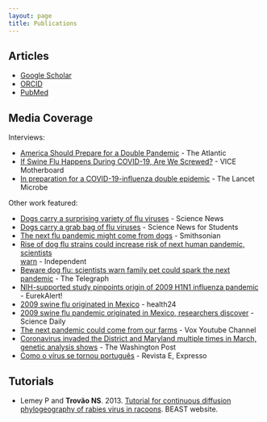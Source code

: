 ```yaml
---
layout: page
title: Publications
---
```


## Articles

*  <a target="_blank" href="https://scholar.google.com/citations?user=Q8Si6_cAAAAJ" title="Click to see my publications">Google Scholar</a>
*  <a target="_blank" href="https://orcid.org/0000-0002-2106-1166" title="Click to see my publications">ORCID</a>
*  <a target="_blank" href="https://pubmed.ncbi.nlm.nih.gov/?term=Trovao%2C+Nidia%5BAuthor%5D" title="Click to see my publications">PubMed</a>


## Media Coverage

Interviews:
*  <a target="_blank" href="https://www.theatlantic.com/health/archive/2020/07/double-pandemic-covid-flu/614152/" >America Should Prepare for a Double Pandemic</a> - The Atlantic
*  <a target="_blank" href="https://www.vice.com/en/article/m7jp9y/if-swine-flu-happens-during-covid-19-are-we-screwed" >If Swine Flu Happens During COVID-19, Are We Screwed?</a> - VICE Motherboard
*  <a target="_blank" href="https://www.thelancet.com/journals/lanmic/article/PIIS2666-5247(20)30130-0/fulltext" >In preparation for a COVID-19-influenza double epidemic</a> - The Lancet Microbe


Other work featured:
*  <a target="_blank" href="https://www.sciencenews.org/article/dogs-carry-surprising-variety-flu-viruses" >Dogs carry a surprising variety of flu viruses</a> - Science News 
*  <a target="_blank" href="https://www.sciencenewsforstudents.org/article/dogs-carry-flu-viruses" >Dogs carry a grab bag of flu viruses</a> - Science News for Students
*  <a target="_blank" href="https://www.smithsonianmag.com/smart-news/say-it-aint-so-next-flu-pandemic-might-come-dogs-180969289/" >The next flu pandemic might come from dogs</a> - Smithsonian
*  <a target="_blank" href="https://www.independent.co.uk/news/health/dog-flu-outbreak-pandemic-infection-swine-bird-infection-h1n1-a8384481.html" >Rise of dog flu strains could increase risk of next human pandemic, scientists <br> warn</a> - Independent 
*  <a target="_blank" href="https://www.telegraph.co.uk/news/0/beware-dog-flu-scientists-warn-family-pet-could-spark-next-pandemic/" >Beware dog flu: scientists warn family pet could spark the next pandemic</a> - The Telegraph 
*  <a target="_blank" href="https://www.eurekalert.org/pub_releases/2016-06/nioa-nsp062816.php" >NIH-supported study pinpoints origin of 2009 H1N1 influenza pandemic</a> - EurekAlert! 
*  <a target="_blank" href="https://www.health24.com/Medical/Flu/About-Flu/2009-swine-flu-originated-in-mexico-20160702" >2009 swine flu originated in Mexico</a> - health24 
*  <a target="_blank" href="https://www.sciencedaily.com/releases/2016/06/160627160935.htm" >2009 swine flu pandemic originated in Mexico, researchers discover</a> - Science Daily 
*  <a target="_blank" href="https://www.youtube.com/watch?v=hwuujiHvduc" >The next pandemic could come from our farms</a> - Vox Youtube Channel 
*  <a target="_blank" href="https://www.washingtonpost.com/health/tracking-coronavirus-dc-baltimore/2020/08/17/411a028a-e0a5-11ea-b69b-64f7b0477ed4_story.html" >Coronavirus invaded the District and Maryland multiple times in March, genetic analysis shows</a> - The Washington Post 
*  <a target="_blank" href="https://expresso.pt/sociedade/2021-02-26-Como-o-virus-se-tornou-portugues.-Ja-circulava-silenciosamente-em-Portugal-em-fevereiro-de-2020" >Como o vírus se tornou português</a> - Revista E, Expresso 

## Tutorials

* Lemey P and <b>Trovão NS</b>. 2013. [Tutorial for continuous diffusion phylogeography of rabies virus in racoons](https://code.google.com/p/beast-mcmc/downloads/detail?name=Continuous_Phylogeography_1.7.5.zip&can=2&q=). BEAST website. 

